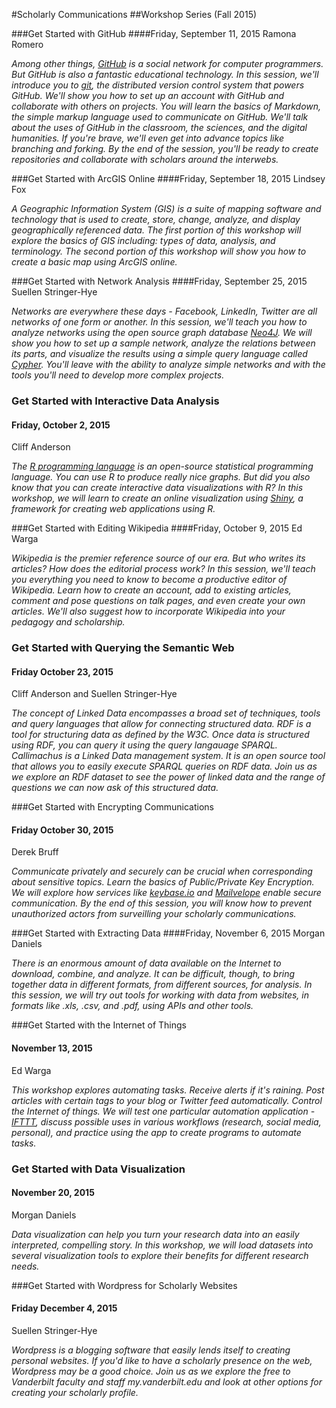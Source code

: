 #Scholarly Communications
##Workshop Series (Fall 2015)

###Get Started with GitHub
####Friday, September 11, 2015
Ramona Romero

*Among other things, [GitHub](https://github.com/) is a social network for computer programmers. But GitHub is also a fantastic educational technology. In this session, we'll introduce you to [git](http://git-scm.com/), the distributed version control system that powers GitHub. We'll show you how to set up an account with GitHub and collaborate with others on projects. You will learn the basics of Markdown, the simple markup language used to communicate on GitHub. We'll talk about the uses of GitHub in the classroom, the sciences, and the digital humanities. If you're brave, we'll even get into advance topics like branching and forking. By the end of the session, you'll be ready to create repositories and collaborate with scholars around the interwebs.*

###Get Started with ArcGIS Online
####Friday, September 18, 2015
Lindsey Fox

*A Geographic Information System (GIS) is a suite of mapping software and technology that is used to create, store, change, analyze, and display geographically referenced data. The first portion of this workshop will explore the basics of GIS including: types of data, analysis, and terminology. The second portion of this workshop will show you how to create a basic map using ArcGIS online.* 

###Get Started with Network Analysis
####Friday, September 25, 2015
Suellen Stringer-Hye

*Networks are everywhere these days - Facebook, LinkedIn, Twitter are all networks of one form or another. In this session, we'll teach you how to analyze networks using the open source graph database [Neo4J](http://www.neo4j.org/). We will show you how to set up a sample network, analyze the relations between its parts, and visualize the results using a simple query language called [Cypher](http://www.neo4j.org/learn/cypher). You'll leave with the ability to analyze simple networks and with the tools you'll need to develop more complex projects.*

### Get Started with Interactive Data Analysis
#### Friday, October 2, 2015
Cliff Anderson

*The [R programming language](http://www.r-project.org/) is an open-source statistical programming language. You can use R to produce really nice graphs. But did you also know that you can create interactive data visualizations with R? In this workshop, we will learn to create an online visualization using [Shiny](http://shiny.rstudio.com/), a framework for creating web applications using R.*

###Get Started with Editing Wikipedia
####Friday, October 9, 2015
Ed Warga

*Wikipedia is the premier reference source of our era. But who writes its articles? How does the editorial process work? In this session, we'll teach you everything you need to know to become a productive editor of Wikipedia. Learn how to create an account, add to existing articles, comment and pose questions on talk pages, and even create your own articles. We'll also suggest how to incorporate Wikipedia into your pedagogy and scholarship.*

### Get Started with Querying the Semantic Web
#### Friday October 23, 2015
Cliff Anderson and Suellen Stringer-Hye

*The concept of Linked Data encompasses a broad set of techniques, tools and query languages that allow for connecting structured data. RDF is a tool for structuring data as defined by the W3C. Once data is structured using RDF, you can query it using the query langauage SPARQL. Callimachus is a Linked Data management system. It is an open source tool that allows you to easily execute SPARQL queries on RDF data. Join us as we explore an RDF dataset to see the power of linked data and the range of questions we can now ask of this structured data.*

###Get Started with Encrypting Communications 
#### Friday October 30, 2015
Derek Bruff

*Communicate privately and securely can be crucial when corresponding about sensitive topics. Learn the basics of Public/Private Key Encryption. We will explore how services like [keybase.io](keybase.io/) and [Mailvelope](https://www.mailvelope.com/) enable secure communication. By the end of this session, you will know how to prevent unauthorized actors from surveilling your scholarly communications.*

###Get Started with Extracting Data
####Friday, November 6, 2015
Morgan Daniels

*There is an enormous amount of data available on the Internet to download, combine, and analyze.  It can be difficult, though, to bring together data in different formats, from different sources, for analysis.  In this session, we will try out tools for working with data from websites, in formats like .xls, .csv, and .pdf, using APIs and other tools.*

###Get Started with the Internet of Things
#### November 13, 2015
Ed Warga

*This workshop explores automating tasks. Receive alerts if it's raining. Post articles with certain tags to your blog or Twitter feed automatically. Control the Internet of things. We will test one particular automation application - [IFTTT](https://ifttt.com/), discuss possible uses in various workflows (research, social media, personal), and practice using the app to  create programs to automate tasks.*

### Get Started with Data Visualization
#### November 20, 2015
Morgan Daniels

*Data visualization can help you turn your research data into an easily interpreted, compelling story.  In this workshop, we will load datasets into several visualization tools to explore their benefits for different research needs.*

###Get Started with Wordpress for Scholarly Websites
#### Friday December 4, 2015
Suellen Stringer-Hye

*Wordpress is a blogging software that easily lends itself to creating personal websites. If you'd like to have a scholarly presence on the web, Wordpress may be a good choice. Join us as we explore the free to Vanderbilt faculty and staff my.vanderbilt.edu and look at other options for creating your scholarly profile.*